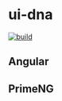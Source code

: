 # ui-dna
[![build](https://github.com/schambeck/ui-dna/actions/workflows/node.js.yml/badge.svg)](https://github.com/schambeck/ui-dna/actions/workflows/node.js.yml)

## Angular

## PrimeNG
